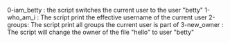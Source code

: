 0-iam_betty : the script switches the current user to the user "betty"
1-who_am_i : The script print the effective username of the current user
2-groups: The script print all groups the current user is part of
3-new_owner : The script will change the owner of the file "hello" to user "betty" 
